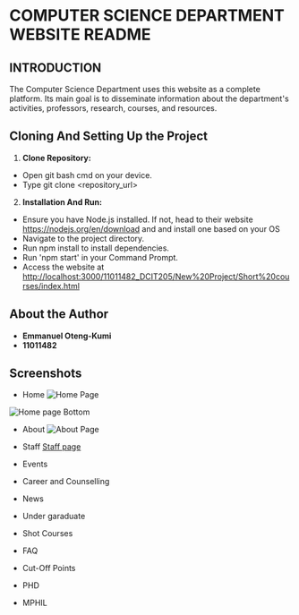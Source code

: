 # COMPUTER SCIENCE DEPARTMENT WEBSITE README

## INTRODUCTION

The Computer Science Department uses this website as a complete platform. Its main goal is to disseminate information about the department's activities, professors, research, courses, and resources.

## Cloning And Setting Up the Project

1. **Clone Repository:**

- Open git bash cmd on your device.
- Type git clone <repository_url>

2. **Installation And Run:**

- Ensure you have Node.js installed. If not, head to their website <https://nodejs.org/en/download> and and install one based on your OS
- Navigate to the project directory.
- Run npm install to install dependencies.
- Run 'npm start' in your Command Prompt.
- Access the website at <http://localhost:3000/11011482_DCIT205/New%20Project/Short%20courses/index.html>

## About the Author

- **Emmanuel Oteng-Kumi**
- **11011482**

## Screenshots

- Home
![Home Page](/11011482_DCIT205/New%20Project/Page%20Screenshots/Home%20page%20screenshot/Screenshot%202023-11-28%20183523.png)

![Home page Bottom](/11011482_DCIT205/New%20Project/Page%20Screenshots/Home%20page%20screenshot/Screenshot%202023-11-28%20184401.png)

- About
![About Page](/11011482_DCIT205/New%20Project/Page%20Screenshots/About%20page/Screenshot%202023-11-28%20183614.png)

- Staff
[Staff page](/11011482_DCIT205/New%20Project/Page%20Screenshots/Staff%20page/Screenshot%202023-11-28%20184442.png)
- Events
- Career and Counselling
- News
- Under garaduate
- Shot Courses
- FAQ
- Cut-Off Points
- PHD
- MPHIL
